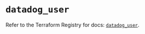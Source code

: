 # `datadog_user`

Refer to the Terraform Registry for docs: [`datadog_user`](https://registry.terraform.io/providers/datadog/datadog/3.43.1/docs/resources/user).
